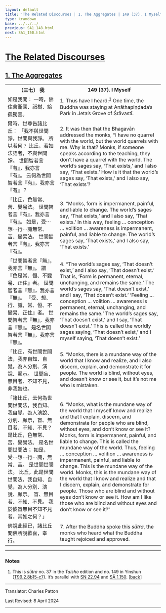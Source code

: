 ```yaml
---
layout: default
title: 'The Related Discourses | 1. The Aggregates | 149 (37). I Myself'
type: kramdown
base: ../../../
previous: SA1_148.html
next: SA1_150.html
---
```


<h1><a href='../index.html'>The Related Discourses</a></h1>
<h2><a href='index.html'>1. The Aggregates</a></h2>

<table class="trans">
  <th class='ch'>（三七） 我</th>
  <th class='en'>149 (37). I Myself</th>
  <tr>
    <td title='t99.2.8b15'>如是我聞： 一時，佛住舍衛國、祇樹、給孤獨園。</td>
    <td id='p1'>1. Thus have I heard:<sup id="ref1"><a href="#n1">1</a></sup> One time, the Buddha was staying at Anāthapiṇḍada’s Park in Jeta’s Grove of Śrāvastī.</td>
  </tr>
  <tr>
    <td title='t99.2.8b16'>爾時，世尊告諸比丘： 「我不與世間諍，世間與我諍。 所以者何？ 比丘，若如法語者，不與世間諍。 世間智者言『有』，我亦言『有』。 云何為世間智者言『有』，我亦言『有』？</td>
    <td id='p2'>2. It was then that the Bhagavān addressed the monks, “I have no quarrel with the world, but the world quarrels with me. Why is that? Monks, if someone speaks according to the teaching, they don’t have a quarrel with the world. The world’s sages say, ‘That exists,’ and I also say, ‘That exists.’ How is it that the world’s sages say, ‘That exists,’ and I also say, ‘That exists’?</td>
  </tr>
  <tr>
    <td title='t99.2.8b19'>「比丘，色無常、苦、變易法。 世間智者言『有』，我亦言『有』。 如是，受⋯想⋯行⋯識無常、苦、變易法。 世間智者言『有』，我亦言『有』。</td>
    <td id='p3'>3. “Monks, form is impermanent, painful, and liable to change. The world’s sages say, ‘That exists,’ and I also say, ‘That exists.’ In this way, feeling … conception … volition … awareness is impermanent, painful, and liable to change. The world’s sages say, ‘That exists,’ and I also say, ‘That exists.’</td>
  </tr>
  <tr>
    <td title='t99.2.8b22'>「世間智者言『無』，我亦言『無』。 謂『色是常、恒、不變易、正住』者。 世間智者言『無』，我亦言『無』。 『受、想、行、識，常、恒、不變易、正住』者。 世間智者言『無』，我亦言『無』。 是名世間智者言『無』，我亦言『無』。</td>
    <td id='p4'>4. “The world’s sages say, ‘That doesn’t exist,’ and I also say, ‘That doesn’t exist.’ That is, ‘Form is permanent, eternal, unchanging, and remains the same.’ The world’s sages say, ‘That doesn’t exist,’ and I say, ‘That doesn’t exist.’ ‘Feeling … conception … volition … awareness is permanent, eternal, unchanging, and remains the same.’ The world’s sages say, ‘That doesn’t exist,’ and I say, ‘That doesn’t exist.’ This is called the worldly sages saying, ‘That doesn’t exist,’ and I myself saying, ‘That doesn’t exist.’</td>
  </tr>
  <tr>
    <td title='t99.2.8b26'>「比丘，有世間世間法，我亦自知、自覺，為人分別、演說、顯示。 世間盲、無目者、不知不見，非我咎也。</td>
    <td id='p5'>5. “Monks, there is a mundane way of the world that I know and realize, and I also discern, explain, and demonstrate it for people. The world is blind, without eyes, and doesn’t know or see it, but it’s not me who is mistaken.</td>
  </tr>
  <tr>
    <td title='t99.2.8b29'>「諸比丘，云何為世間世間法，我自知、我自覺，為人演說、分別、顯示，盲、無目者、不知、不見？ 是比丘，色無常、苦、變易法。 是名世間世間法； 如是，受⋯想⋯行⋯識，無常、苦。 是世間世間法。 比丘，此是世間世間法，我自知、自覺，為人分別、演說、顯示。 盲、無目者、不知、不見。 我於彼盲無目不知不見者，其如之何？」</td>
    <td id='p6'>6. “Monks, what is the mundane way of the world that I myself know and realize and that I explain, discern, and demonstrate for people who are blind, without eyes, and don’t know or see it? Monks, form is impermanent, painful, and liable to change. This is called the mundane way of the world. Thus, feeling … conception … volition … awareness is impermanent, painful, and liable to change. This is the mundane way of the world. Monks, this is the mundane way of the world that I know and realize and that I discern, explain, and demonstrate for people. Those who are blind and without eyes don’t know or see it. How am I like those who are blind and without eyes and don’t know or see it?”</td>
  </tr>
  <tr>
    <td title='t99.2.8c6'>佛說此經已，諸比丘聞佛所說歡喜，奉行。</td>
    <td id='p7'>7. After the Buddha spoke this <em>sūtra</em>, the monks who heard what the Buddha taught rejoiced and approved.</td>
  </tr>
</table>

<hr/>

<h3 id="notes">Notes</h3>

<ol>
<li id="n1">This is <em>sūtra</em> no. 37 in the <cite>Taisho</cite> edition and no. 149 in Yinshun (<a href="https://cbetaonline.dila.edu.tw/zh/T02n0099_p0008b15" target="_blank">T99.2.8b15-c7</a>). It’s parallel with <a href="https://suttacentral.net/sn22.94" target="_blank">SN 22.94</a> and <a href="SA1_150.html" target="_blank">SĀ 1.150</a>. [<a href="#ref1">back</a>]</li>
</ol>
<hr/>

<p class="translator">Translator: Charles Patton</p>
<p class='revised'>Last Revised: 8 April 2024</p>

<hr/>